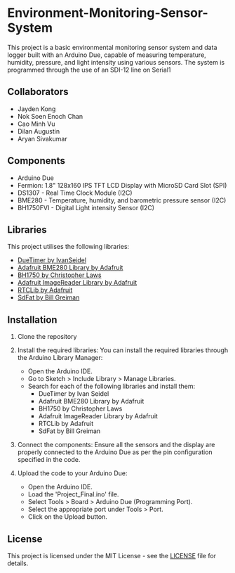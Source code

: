 # Environment-Monitoring-Sensor-System
This project is a basic environmental monitoring sensor system and data logger built with an Arduino Due, capable of measuring temperature, humidity, pressure, and light intensity using various sensors.
The system is programmed through the use of an SDI-12 line on Serial1

## Collaborators
- Jayden Kong
- Nok Soen Enoch Chan
- Cao Minh Vu
- Dilan Augustin
- Aryan Sivakumar

## Components
- Arduino Due
- Fermion: 1.8" 128x160 IPS TFT LCD Display with MicroSD Card Slot (SPI)
- DS1307 - Real Time Clock Module (I2C)
- BME280 - Temperature, humidity, and barometric pressure sensor (I2C)
- BH1750FVI - Digital Light intensity Sensor (I2C)

## Libraries
This project utilises the following libraries:
- [DueTimer by IvanSeidel](https://github.com/ivanseidel/DueTimer)
- [Adafruit BME280 Library by Adafruit](https://github.com/adafruit/Adafruit_BME280_Library)
- [BH1750 by Christopher Laws](https://github.com/claws/BH1750)
- [Adafruit ImageReader Library by Adafruit](https://github.com/adafruit/Adafruit_ImageReader)
- [RTCLib by Adafruit](https://github.com/adafruit/RTClib)
- [SdFat by Bill Greiman](https://github.com/greiman/SdFat)

## Installation
1. Clone the repository

2. Install the required libraries:
   You can install the required libraries through the Arduino Library Manager:
    - Open the Arduino IDE.
    - Go to Sketch > Include Library > Manage Libraries.
    - Search for each of the following libraries and install them:
      - DueTimer by Ivan Seidel
      - Adafruit BME280 Library by Adafruit
      - BH1750 by Christopher Laws
      - Adafruit ImageReader Library by Adafruit
      - RTCLib by Adafruit
      - SdFat by Bill Greiman

3. Connect the components:
   Ensure all the sensors and the display are properly connected to the Arduino Due as per the pin configuration specified in the code.

4. Upload the code to your Arduino Due:
   - Open the Arduino IDE.
   - Load the 'Project_Final.ino' file.
   - Select Tools > Board > Arduino Due (Programming Port).
   - Select the appropriate port under Tools > Port.
   - Click on the Upload button.

## License
This project is licensed under the MIT License - see the [LICENSE](LICENSE) file for details.
